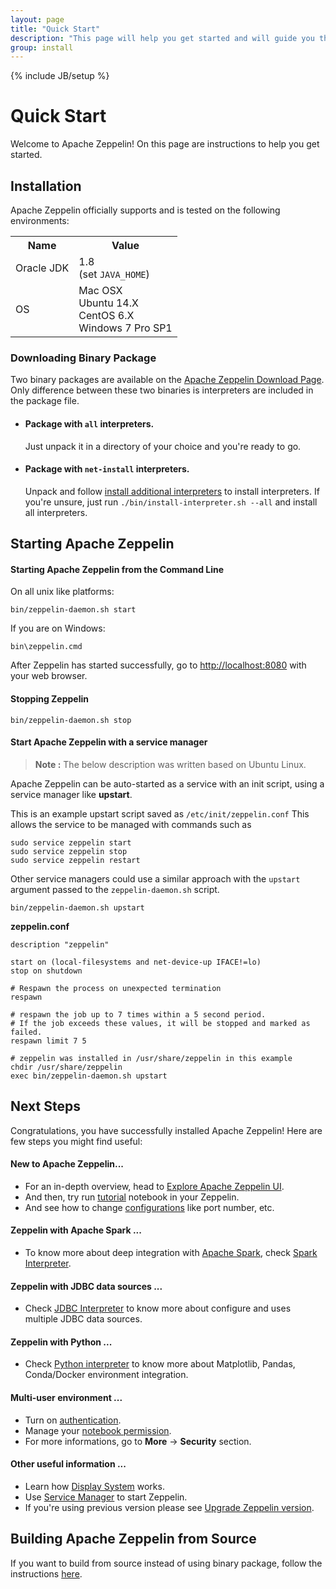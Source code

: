 ```yaml
---
layout: page
title: "Quick Start"
description: "This page will help you get started and will guide you through installing Apache Zeppelin and running it in the command line."
group: install
---
```

<!--
Licensed under the Apache License, Version 2.0 (the "License");
you may not use this file except in compliance with the License.
You may obtain a copy of the License at

http://www.apache.org/licenses/LICENSE-2.0

Unless required by applicable law or agreed to in writing, software
distributed under the License is distributed on an "AS IS" BASIS,
WITHOUT WARRANTIES OR CONDITIONS OF ANY KIND, either express or implied.
See the License for the specific language governing permissions and
limitations under the License.
-->
{% include JB/setup %}

# Quick Start

<div id="toc"></div>

Welcome to Apache Zeppelin! On this page are instructions to help you get started.

## Installation

Apache Zeppelin officially supports and is tested on the following environments:

<table class="table-configuration">
  <tr>
    <th>Name</th>
    <th>Value</th>
  </tr>
  <tr>
    <td>Oracle JDK</td>
    <td>1.8 <br /> (set <code>JAVA_HOME</code>)</td>
  </tr>
  <tr>
    <td>OS</td>
    <td>Mac OSX <br /> Ubuntu 14.X <br /> CentOS 6.X <br /> Windows 7 Pro SP1</td>
  </tr>
</table>

### Downloading Binary Package

Two binary packages are available on the [Apache Zeppelin Download Page](http://zeppelin.apache.org/download.html). Only difference between these two binaries is interpreters are included in the package file.

- #### Package with `all` interpreters.

  Just unpack it in a directory of your choice and you're ready to go.

- #### Package with `net-install` interpreters.

  Unpack and follow [install additional interpreters](../manual/interpreterinstallation.html) to install interpreters. If you're unsure, just run `./bin/install-interpreter.sh --all` and install all interpreters.

## Starting Apache Zeppelin

#### Starting Apache Zeppelin from the Command Line

On all unix like platforms:

```
bin/zeppelin-daemon.sh start
```

If you are on Windows:

```
bin\zeppelin.cmd
```

After Zeppelin has started successfully, go to [http://localhost:8080](http://localhost:8080) with your web browser.

#### Stopping Zeppelin

```
bin/zeppelin-daemon.sh stop
```

#### Start Apache Zeppelin with a service manager

> **Note :** The below description was written based on Ubuntu Linux.

Apache Zeppelin can be auto-started as a service with an init script, using a service manager like **upstart**.

This is an example upstart script saved as `/etc/init/zeppelin.conf`
This allows the service to be managed with commands such as

```
sudo service zeppelin start  
sudo service zeppelin stop  
sudo service zeppelin restart
```

Other service managers could use a similar approach with the `upstart` argument passed to the `zeppelin-daemon.sh` script.

```
bin/zeppelin-daemon.sh upstart
```

**zeppelin.conf**

```
description "zeppelin"

start on (local-filesystems and net-device-up IFACE!=lo)
stop on shutdown

# Respawn the process on unexpected termination
respawn

# respawn the job up to 7 times within a 5 second period.
# If the job exceeds these values, it will be stopped and marked as failed.
respawn limit 7 5

# zeppelin was installed in /usr/share/zeppelin in this example
chdir /usr/share/zeppelin
exec bin/zeppelin-daemon.sh upstart
```


## Next Steps

Congratulations, you have successfully installed Apache Zeppelin! Here are few steps you might find useful:

#### New to Apache Zeppelin...
 * For an in-depth overview, head to [Explore Apache Zeppelin UI](../quickstart/explorezeppelinui.html).
 * And then, try run [tutorial](http://localhost:8080/#/notebook/2A94M5J1Z) notebook in your Zeppelin.
 * And see how to change [configurations](./configuration.html) like port number, etc.

#### Zeppelin with Apache Spark ...
 * To know more about deep integration with [Apache Spark](http://spark.apache.org/), check [Spark Interpreter](../interpreter/spark.html).

#### Zeppelin with JDBC data sources ...
 * Check [JDBC Interpreter](../interpreter/jdbc.html) to know more about configure and uses multiple JDBC data sources.

#### Zeppelin with Python ...
 * Check [Python interpreter](../interpreter/python.html) to know more about Matplotlib, Pandas, Conda/Docker environment integration.


#### Multi-user environment ...
 * Turn on [authentication](../security/shiroauthentication.html).
 * Manage your [notebook permission](../security/notebook_authorization.html).
 * For more informations, go to **More** -> **Security** section.

#### Other useful information ...
 * Learn how [Display System](../displaysystem/basicdisplaysystem.html) works.
 * Use [Service Manager](#start-apache-zeppelin-with-a-service-manager) to start Zeppelin.
 * If you're using previous version please see [Upgrade Zeppelin version](./upgrade.html).


## Building Apache Zeppelin from Source

If you want to build from source instead of using binary package, follow the instructions [here](./build.html).

